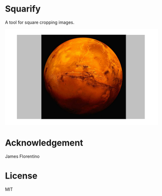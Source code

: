 # Squarify

A tool for square cropping images.

![Preview](https://raw.githubusercontent.com/jamesflorentino/squarify/master/preview.png)

# Acknowledgement

James Florentino

# License

MIT

